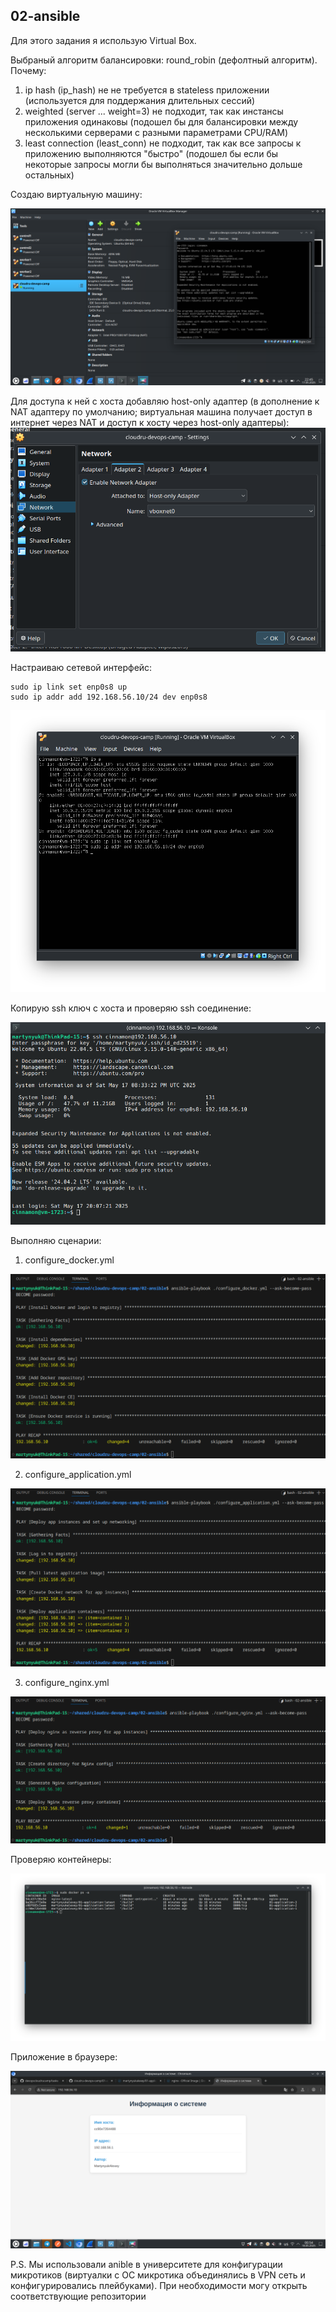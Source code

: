 ## 02-ansible

Для этого задания я использую Virtual Box.

Выбраный алгоритм балансировки: round_robin (дефолтный алгоритм).
Почему: 

1. ip hash (ip_hash) не не требуется в stateless приложении (используется для поддержания длительных сессий)
2. weighted (server ... weight=3) не подходит, так как инстансы приложения одинаковы (подошел бы для балансировки между несколькими серверами с разными параметрами CPU/RAM)
3. least connection (least_conn) не подходит, так как все запросы к приложению выполняются "быстро" (подошел бы если бы некоторые запросы могли бы выполняться значительно дольше остальных)

Создаю виртуальную машину:

![VM overview](../.assets/02-ansible/vm-overview.png)

Для доступа к ней с хоста добавляю host-only адаптер (в дополнение к NAT адаптеру по умолчанию; виртуальная машина получает доступ в интернет через NAT и доступ к хосту через host-only адаптеры):
![adding host-only adapter](../.assets/02-ansible/host-only-adapter.png)

Настраиваю сетевой интерфейс:

```
sudo ip link set enp0s8 up
sudo ip addr add 192.168.56.10/24 dev enp0s8
```

![configuring network](../.assets/02-ansible/configuring-network.png)

Копирую ssh ключ с хоста и проверяю ssh соединение:

![ssh connectivity](../.assets/02-ansible/ssh-access.png)

Выполняю сценарии:
1. configure_docker.yml

![running docker playbook](../.assets/02-ansible/run-docker-playbook.png)

2. configure_application.yml

![running application playbook](../.assets/02-ansible/run-application-playbook.png)

3. configure_nginx.yml

![running nginx playbook](../.assets/02-ansible/run-nginx-playbook.png)

Проверяю контейнеры:

![containers list](../.assets/02-ansible/containers-list.png)

Приложение в браузере:

![containers list](../.assets/02-ansible/page-in-browser.png)

P.S. Мы использовали anible в университете для конфигурации микротиков (виртуалки с ОС микротика объединялись в VPN сеть и конфигурировались плейбуками). При необходимости могу открыть соответствующие репозитории